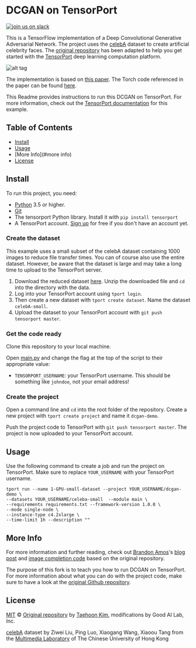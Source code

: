 # DCGAN on TensorPort

[![join us on slack](https://slackin-altdyjrdgq.now.sh/badge.svg)](https://slackin-altdyjrdgq.now.sh)

This is a TensorFlow implementation of a Deep Convolutional Generative Adversarial Network. The project uses the [celebA](http://mmlab.ie.cuhk.edu.hk/projects/CelebA.html) dataset to create artificial celebrity faces. The [original repository](https://github.com/carpedm20/DCGAN-tensorflow) has been adapted to help you get started with the [TensorPort](https://tensorport.com) deep learning computation platform.

![alt tag](DCGAN.png)

The implementation is based on [this paper](http://arxiv.org/abs/1511.06434). The Torch code referenced in the paper can be found [here](https://github.com/soumith/dcgan.torch).

This Readme provides instructions to run this DCGAN on TensorPort. For more information, check out the [TensorPort documentation](https://docs.tensorport.com/docs/9-one-more-example) for this example. 


## Table of Contents

- [Install](#install)
- [Usage](#usage)
- [More Info](#more info)
- [License](#license)

## Install

To run this project, you need:

- [Python](https://python.org/) 3.5 or higher.
- [Git](https://git-scm.com/)
- The tensorport Python library. Install it with `pip install tensorport`
- A TensorPort account. [Sign up](https://tensorport.com) for free if you don't have an account yet.

### Create the dataset

This example uses a small subset of the celebA dataset containing 1000 images to reduce file transfer times. You can of course also use the entire dataset. However, be aware that the dataset is large and may take a long time to upload to the TensorPort server.

1. Download the reduced dataset [here](https://tensorport-public-datasets.s3.amazonaws.com/celebA_small.zip). Unzip the downloaded file and `cd` into the directory with the data.
2. Log into your TensorPort account using `tport login`.
3. Then create a new dataset with `tport create dataset`. Name the dataset `celebA-small`.
4. Upload the dataset to your TensorPort account with `git push tensorport master`.

### Get the code ready

Clone this repository to your local machine.

Open [main.py](/main.py) and change the flag at the top of the script to their appropriate value:

- `TENSORPORT_USERNAME`: your TensorPort username. This should be something like `johndoe`, not your email address!

### Create the project

Open a command line and `cd` into the root folder of the repository. Create a new project with `tport create project` and name it `dcgan-demo`.

Push the project code to TensorPort with `git push tensorport master`. The project is now uploaded to your  TensorPort account.

## Usage

Use the following command to create a job and run the project on TensorPort. Make sure to replace `YOUR_USERNAME` with your TensorPort username.

```shell
tport run --name 1-GPU-small-dataset --project YOUR_USERNAME/dcgan-demo \ 
--datasets YOUR_USERNAME/celeba-small  --module main \
--requirements requirements.txt --framework-version 1.0.0 \
--mode single-node \
--instance-type c4.2xlarge \
--time-limit 1h --description ""
```

## More Info

For more information and further reading, check out [Brandon Amos](http://bamos.github.io/)'s [blog post](http://bamos.github.io/2016/08/09/deep-completion/) and [image completion code](https://github.com/bamos/dcgan-completion.tensorflow) based on the original repository.

The purpose of this fork is to teach you how to run DCGAN on TensorPort. For more information about what you can do with the project code, make sure to have a look at the [original Github repository](https://github.com/carpedm20/DCGAN-tensorflow).

## License

[MIT](LICENSE) © [Original repository](https://github.com/tensorport/DCGAN-tensorflow) by [Taehoon Kim](http://carpedm20.github.io/), modifications by Good AI Lab, Inc.

[celebA](http://mmlab.ie.cuhk.edu.hk/projects/CelebA.html) dataset by Ziwei Liu, Ping Luo, Xiaogang Wang, Xiaoou Tang from the [Multimedia Laboratory](http://mmlab.ie.cuhk.edu.hk/) of The Chinese University of Hong Kong